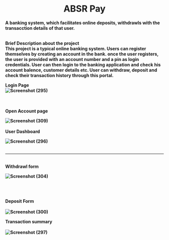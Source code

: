 

<div id="top"></div>

<h1 align="center"><strong> ABSR Pay </h1>



<!-- ABOUT THE PROJECT -->

A banking system, which facilitates online deposits, withdrawls with the transacction details of that user.
<br><br>
 
 <strong>Brief Description about the project
 <br>
This project is a typical online banking system. 
Users can register themselves by creating an account in the bank.
once the user registers, the user is provided with an account number and a pin as login credentials.
User can then login to the banking application and check his account balence, customer details etc.
User can withdraw, deposit and check their transaction history through this portal.
 <br>
 
<strong>Login Page
<br>
![Screenshot (295)](https://github.com/Sharathrao01/absr-pay/assets/86926101/1cd44b97-62d7-40ae-b4b2-3cc96b1baf73)


<br>
<br>
<strong>Open Account page
<br>
 
![Screenshot (309)](https://github.com/Sharathrao01/absr-pay/assets/86926101/fba704d0-e453-4afc-9374-ada7ba8a1d6c)
<br>
<br>
<strong>User Dashboard
<br>
  
![Screenshot (296)](https://github.com/Sharathrao01/absr-pay/assets/86926101/e868cc7e-e739-4ae5-abbf-c7553ef8b8ee)
<br>
  <br>
  <hr>
  <br>
<strong>Withdrawl form
  
![Screenshot (304)](https://github.com/Sharathrao01/absr-pay/assets/86926101/e6abb901-14bc-4674-849e-a617d2457a62)

<br>
  <br>

  <strong>Deposit Form
<br>
<br>
![Screenshot (300)](https://github.com/Sharathrao01/absr-pay/assets/86926101/d8c5d2f0-7223-4b17-8a6b-d1cdc52beb00)

  <strong>Transaction summary
<br>
<br>
![Screenshot (297)](https://github.com/Sharathrao01/absr-pay/assets/86926101/d00b7a87-f263-47e1-9800-1c65522ddba3)
